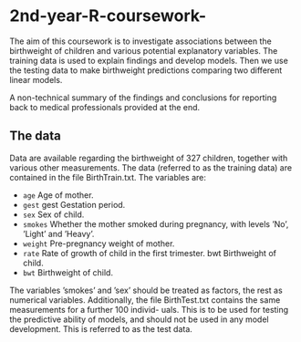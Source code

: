 # 2nd-year-R-coursework-

The aim of this coursework is to  investigate associations between the birthweight of children and various potential explanatory variables. The training data is used to explain findings and develop models. Then we use the testing data to make birthweight predictions comparing two different linear models.

A non-technical summary of the findings and conclusions for reporting back to medical professionals provided at the end.

## The data
Data are available regarding the birthweight of 327 children, together with various other measurements. 
The data (referred to as the training data) are contained in the file BirthTrain.txt. 
The variables are:
- `age`  Age of mother.
- `gest` gest Gestation period.
- `sex`  Sex of child.
- `smokes` Whether the mother smoked during pregnancy, with levels ’No’, ’Light’ and ’Heavy’.
- `weight` Pre-pregnancy weight of mother.
- `rate` Rate of growth of child in the first trimester. bwt Birthweight of child.
- `bwt` Birthweight of child.
  
The variables ’smokes’ and ’sex’ should be treated as factors, the rest as numerical variables. Additionally, the file BirthTest.txt contains the same measurements for a further 100 individ- uals. This is to be used for testing the predictive ability of models, and should not be used in any model development. This is referred to as the test data.
